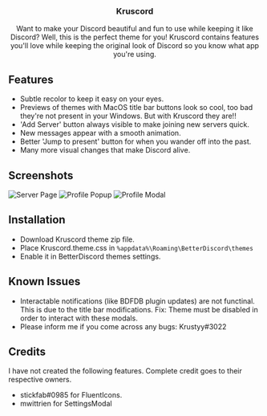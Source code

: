 <div align="center">
  <h3 align="center">Kruscord</h3>

  <p align="center">
    Want to make your Discord beautiful and fun to use while keeping it like Discord? Well, this is the perfect theme for you!
    Kruscord contains features you'll love while keeping the original look of Discord so you know what app you're using.
  </p>
</div>

## Features
* Subtle recolor to keep it easy on your eyes.
* Previews of themes with MacOS title bar buttons look so cool, too bad they're not present in your Windows. But with Kruscord they are!!
* 'Add Server' button always visible to make joining new servers quick.
* New messages appear with a smooth animation.
* Better 'Jump to present' button for when you wander off into the past.
* Many more visual changes that make Discord alive.

## Screenshots
![Server Page](https://i.imgur.com/oJ4nUKP.png)
![Profile Popup](https://i.imgur.com/DXmeiDu.png)
![Profile Modal](https://i.imgur.com/wpQUpKO.png)

## Installation
* Download Kruscord theme zip file.
* Place Kruscord.theme.css in `%appdata%\Roaming\BetterDiscord\themes`
* Enable it in BetterDiscord themes settings.

## Known Issues
* Interactable notifications (like BDFDB plugin updates) are not functinal. This is due to the title bar modifications. 
Fix: Theme must be disabled in order to interact with these modals.
* Please inform me if you come across any bugs: Krustyy#3022

## Credits
I have not created the following features. Complete credit goes to their respective owners.
* stickfab#0985 for FluentIcons.
* mwittrien for SettingsModal
